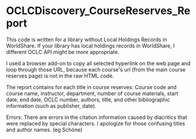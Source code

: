 # OCLCDiscovery_CourseReserves_Report

This code is written for a library without Local Holdings Records in WorldShare. 
If your library has local holdings records in WorldShare, I different OCLC API might be more appropriate.

I used a browser add-on to copy all selected hyperlink on the web page and loop through those URL, 
because each course's url (from the main course reserves page) is not in the raw HTML code.

The report contains for each title in course reserves:
    Course code and course name, instructor, department, number of course materials, 
    start date, end date, OCLC number, authors, title, and other bibliographic information (such as publisher, date).
    
Errors:
  There are errors in the citation information caused by diacritics that were replaced by special characters. I apologize for those confusing titles and author names.
  (eg Scho&#x308;ne)
  
